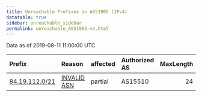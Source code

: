 ```yaml
---
title: Unreachable Prefixes in AS51905 (IPv4)
datatable: true
sidebar: unreachable_sidebar
permalink: unreachable_AS51905-v4.html
---
```


Data as of 2019-08-11 11:00:00 UTC


<div class="datatable-begin"></div>

| Prefix                                                 | Reason                                                                                                | affected   | Authorized AS   |   MaxLength | Anchor                                         |   unreachable /24s |
|:-------------------------------------------------------|:------------------------------------------------------------------------------------------------------|:-----------|:----------------|------------:|:-----------------------------------------------|-------------------:|
| [84.19.112.0/21](https://stat.ripe.net/84.19.112.0/21) | [INVALID ASN](https://rpki-validator.ripe.net/announcement-preview?asn=AS51905&prefix=84.19.112.0/21) | partial    | AS15510         |          24 | [RIPE](unreachable_RIPE_NCC_RPKI_Root-v4.html) |                  8 |

<div class="datatable-end"></div>
